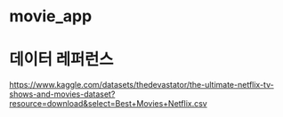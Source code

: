 # movie_app

# 데이터 레퍼런스

https://www.kaggle.com/datasets/thedevastator/the-ultimate-netflix-tv-shows-and-movies-dataset?resource=download&select=Best+Movies+Netflix.csv
